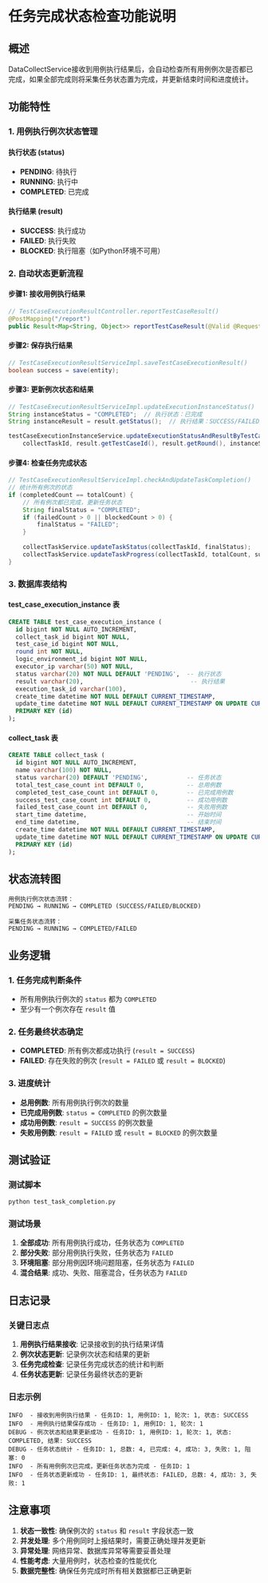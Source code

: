 # 任务完成状态检查功能说明

## 概述

DataCollectService接收到用例执行结果后，会自动检查所有用例例次是否都已完成，如果全部完成则将采集任务状态置为完成，并更新结束时间和进度统计。

## 功能特性

### 1. 用例执行例次状态管理

#### 执行状态 (status)
- **PENDING**: 待执行
- **RUNNING**: 执行中
- **COMPLETED**: 已完成

#### 执行结果 (result)
- **SUCCESS**: 执行成功
- **FAILED**: 执行失败
- **BLOCKED**: 执行阻塞（如Python环境不可用）

### 2. 自动状态更新流程

#### 步骤1: 接收用例执行结果
```java
// TestCaseExecutionResultController.reportTestCaseResult()
@PostMapping("/report")
public Result<Map<String, Object>> reportTestCaseResult(@Valid @RequestBody TestCaseExecutionResult result)
```

#### 步骤2: 保存执行结果
```java
// TestCaseExecutionResultServiceImpl.saveTestCaseExecutionResult()
boolean success = save(entity);
```

#### 步骤3: 更新例次状态和结果
```java
// TestCaseExecutionResultServiceImpl.updateExecutionInstanceStatus()
String instanceStatus = "COMPLETED";  // 执行状态：已完成
String instanceResult = result.getStatus();  // 执行结果：SUCCESS/FAILED/BLOCKED

testCaseExecutionInstanceService.updateExecutionStatusAndResultByTestCaseAndRound(
    collectTaskId, result.getTestCaseId(), result.getRound(), instanceStatus, instanceResult);
```

#### 步骤4: 检查任务完成状态
```java
// TestCaseExecutionResultServiceImpl.checkAndUpdateTaskCompletion()
// 统计所有例次的状态
if (completedCount == totalCount) {
    // 所有例次都已完成，更新任务状态
    String finalStatus = "COMPLETED";
    if (failedCount > 0 || blockedCount > 0) {
        finalStatus = "FAILED";
    }
    
    collectTaskService.updateTaskStatus(collectTaskId, finalStatus);
    collectTaskService.updateTaskProgress(collectTaskId, totalCount, successCount, failedCount);
}
```

### 3. 数据库表结构

#### test_case_execution_instance 表
```sql
CREATE TABLE test_case_execution_instance (
  id bigint NOT NULL AUTO_INCREMENT,
  collect_task_id bigint NOT NULL,
  test_case_id bigint NOT NULL,
  round int NOT NULL,
  logic_environment_id bigint NOT NULL,
  executor_ip varchar(50) NOT NULL,
  status varchar(20) NOT NULL DEFAULT 'PENDING',  -- 执行状态
  result varchar(20),                              -- 执行结果
  execution_task_id varchar(100),
  create_time datetime NOT NULL DEFAULT CURRENT_TIMESTAMP,
  update_time datetime NOT NULL DEFAULT CURRENT_TIMESTAMP ON UPDATE CURRENT_TIMESTAMP,
  PRIMARY KEY (id)
);
```

#### collect_task 表
```sql
CREATE TABLE collect_task (
  id bigint NOT NULL AUTO_INCREMENT,
  name varchar(100) NOT NULL,
  status varchar(20) DEFAULT 'PENDING',           -- 任务状态
  total_test_case_count int DEFAULT 0,            -- 总用例数
  completed_test_case_count int DEFAULT 0,        -- 已完成用例数
  success_test_case_count int DEFAULT 0,          -- 成功用例数
  failed_test_case_count int DEFAULT 0,           -- 失败用例数
  start_time datetime,                            -- 开始时间
  end_time datetime,                              -- 结束时间
  create_time datetime NOT NULL DEFAULT CURRENT_TIMESTAMP,
  update_time datetime NOT NULL DEFAULT CURRENT_TIMESTAMP ON UPDATE CURRENT_TIMESTAMP,
  PRIMARY KEY (id)
);
```

## 状态流转图

```
用例执行例次状态流转：
PENDING → RUNNING → COMPLETED (SUCCESS/FAILED/BLOCKED)

采集任务状态流转：
PENDING → RUNNING → COMPLETED/FAILED
```

## 业务逻辑

### 1. 任务完成判断条件
- 所有用例执行例次的 `status` 都为 `COMPLETED`
- 至少有一个例次存在 `result` 值

### 2. 任务最终状态确定
- **COMPLETED**: 所有例次都成功执行 (`result = SUCCESS`)
- **FAILED**: 存在失败的例次 (`result = FAILED` 或 `result = BLOCKED`)

### 3. 进度统计
- **总用例数**: 所有用例执行例次的数量
- **已完成用例数**: `status = COMPLETED` 的例次数量
- **成功用例数**: `result = SUCCESS` 的例次数量
- **失败用例数**: `result = FAILED` 或 `result = BLOCKED` 的例次数量

## 测试验证

### 测试脚本
```bash
python test_task_completion.py
```

### 测试场景
1. **全部成功**: 所有用例执行成功，任务状态为 `COMPLETED`
2. **部分失败**: 部分用例执行失败，任务状态为 `FAILED`
3. **环境阻塞**: 部分用例因环境问题阻塞，任务状态为 `FAILED`
4. **混合结果**: 成功、失败、阻塞混合，任务状态为 `FAILED`

## 日志记录

### 关键日志点
1. **用例执行结果接收**: 记录接收到的执行结果详情
2. **例次状态更新**: 记录例次状态和结果的更新
3. **任务完成检查**: 记录任务完成状态的统计和判断
4. **任务状态更新**: 记录任务最终状态的更新

### 日志示例
```
INFO  - 接收到用例执行结果 - 任务ID: 1, 用例ID: 1, 轮次: 1, 状态: SUCCESS
INFO  - 用例执行结果保存成功 - 任务ID: 1, 用例ID: 1, 轮次: 1
DEBUG - 例次状态和结果更新成功 - 任务ID: 1, 用例ID: 1, 轮次: 1, 状态: COMPLETED, 结果: SUCCESS
DEBUG - 任务状态统计 - 任务ID: 1, 总数: 4, 已完成: 4, 成功: 3, 失败: 1, 阻塞: 0
INFO  - 所有用例例次已完成，更新任务状态为完成 - 任务ID: 1
INFO  - 任务状态更新成功 - 任务ID: 1, 最终状态: FAILED, 总数: 4, 成功: 3, 失败: 1
```

## 注意事项

1. **状态一致性**: 确保例次的 `status` 和 `result` 字段状态一致
2. **并发处理**: 多个用例同时上报结果时，需要正确处理并发更新
3. **异常处理**: 网络异常、数据库异常等需要妥善处理
4. **性能考虑**: 大量用例时，状态检查的性能优化
5. **数据完整性**: 确保任务完成时所有相关数据都已正确更新
